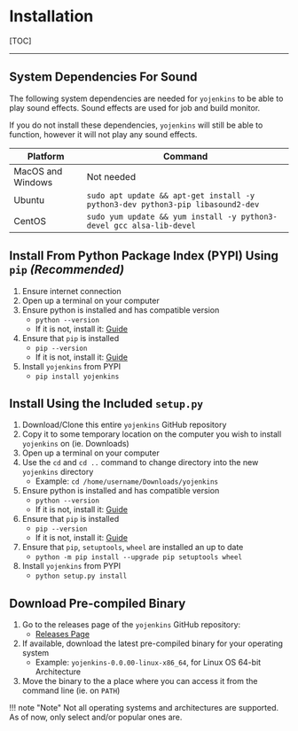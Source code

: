 # Installation

[TOC]

---

## System Dependencies For Sound

The following system dependencies are needed for `yojenkins` to be able to play sound effects.
Sound effects are used for job and build monitor.

If you do not install these dependencies, `yojenkins` will still be able to function,
however it will not play any sound effects.

| Platform          | Command                                                                        |
| ----------------- | ------------------------------------------------------------------------------ |
| MacOS and Windows | Not needed                                                                     |
| Ubuntu            | `sudo apt update && apt-get install -y python3-dev python3-pip libasound2-dev` |
| CentOS            | `sudo yum update && yum install -y python3-devel gcc alsa-lib-devel`           |


## Install From Python Package Index (PYPI) Using `pip` *(Recommended)*

1.  Ensure internet connection
2.  Open up a terminal on your computer
3.  Ensure python is installed and has compatible version
    * `python --version`
    * If it is not, install it: [Guide](https://realpython.com/installing-python/)
4.  Ensure that `pip` is installed
    - `pip --version`
    - If it is not, install it: [Guide](https://pip.pypa.io/en/stable/installation/)
5.  Install `yojenkins` from PYPI
    - `pip install yojenkins`


## Install Using the Included `setup.py`

1. Download/Clone this entire `yojenkins` GitHub repository
2. Copy it to some temporary location on the computer you wish to install `yojenkins` on (ie. Downloads)
3. Open up a terminal on your computer
4. Use the `cd` and `cd ..` command to change directory into the new `yojenkins` directory
    * Example: `cd /home/username/Downloads/yojenkins`
5.  Ensure python is installed and has compatible version
    - `python --version`
    - If it is not, install it: [Guide](https://realpython.com/installing-python/)
6.  Ensure that `pip` is installed
    - `pip --version`
    - If it is not, install it: [Guide](https://pip.pypa.io/en/stable/installation/)
4.  Ensure that `pip`, `setuptools`, `wheel` are installed an up to date
    - `python -m pip install --upgrade pip setuptools wheel`
5.  Install `yojenkins` from PYPI
    - `python setup.py install`


## Download Pre-compiled Binary

1. Go to the releases page of the `yojenkins` GitHub repository:
    - [Releases Page](https://github.com/ismet55555/yojenkins/releases)
2. If available, download the latest pre-compiled binary for your operating system
    - Example: `yojenkins-0.0.00-linux-x86_64`, for Linux OS 64-bit Architecture
3. Move the binary to the a place where you can access it from the command line (ie. on `PATH`)

!!! note "Note"
    Not all operating systems and architectures are supported.
    As of now, only select and/or popular ones are.
